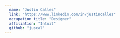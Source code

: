 ```yaml
---
  name: "Justin Calles"
  link: "https://www.linkedin.com/in/justincalles"
  occupation_title: "Designer"
  affiliation: "Intuit"
  github: "juscal"
---
```

